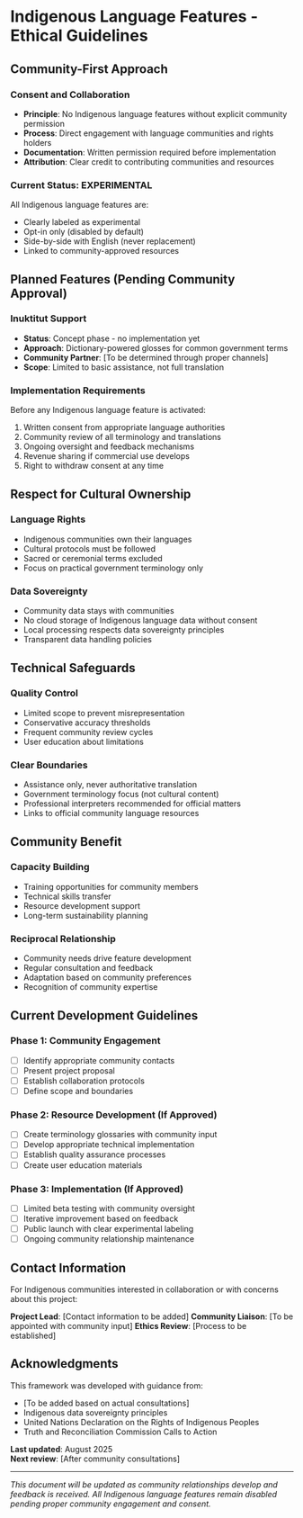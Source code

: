 # Indigenous Language Features - Ethical Guidelines

## Community-First Approach

### Consent and Collaboration
- **Principle**: No Indigenous language features without explicit community permission
- **Process**: Direct engagement with language communities and rights holders
- **Documentation**: Written permission required before implementation
- **Attribution**: Clear credit to contributing communities and resources

### Current Status: EXPERIMENTAL
All Indigenous language features are:
- Clearly labeled as experimental
- Opt-in only (disabled by default)
- Side-by-side with English (never replacement)
- Linked to community-approved resources

## Planned Features (Pending Community Approval)

### Inuktitut Support
- **Status**: Concept phase - no implementation yet
- **Approach**: Dictionary-powered glosses for common government terms
- **Community Partner**: [To be determined through proper channels]
- **Scope**: Limited to basic assistance, not full translation

### Implementation Requirements
Before any Indigenous language feature is activated:
1. Written consent from appropriate language authorities
2. Community review of all terminology and translations
3. Ongoing oversight and feedback mechanisms
4. Revenue sharing if commercial use develops
5. Right to withdraw consent at any time

## Respect for Cultural Ownership

### Language Rights
- Indigenous communities own their languages
- Cultural protocols must be followed
- Sacred or ceremonial terms excluded
- Focus on practical government terminology only

### Data Sovereignty
- Community data stays with communities
- No cloud storage of Indigenous language data without consent
- Local processing respects data sovereignty principles
- Transparent data handling policies

## Technical Safeguards

### Quality Control
- Limited scope to prevent misrepresentation
- Conservative accuracy thresholds
- Frequent community review cycles
- User education about limitations

### Clear Boundaries
- Assistance only, never authoritative translation
- Government terminology focus (not cultural content)
- Professional interpreters recommended for official matters
- Links to official community language resources

## Community Benefit

### Capacity Building
- Training opportunities for community members
- Technical skills transfer
- Resource development support
- Long-term sustainability planning

### Reciprocal Relationship
- Community needs drive feature development
- Regular consultation and feedback
- Adaptation based on community preferences
- Recognition of community expertise

## Current Development Guidelines

### Phase 1: Community Engagement
- [ ] Identify appropriate community contacts
- [ ] Present project proposal
- [ ] Establish collaboration protocols
- [ ] Define scope and boundaries

### Phase 2: Resource Development (If Approved)
- [ ] Create terminology glossaries with community input
- [ ] Develop appropriate technical implementation
- [ ] Establish quality assurance processes
- [ ] Create user education materials

### Phase 3: Implementation (If Approved)
- [ ] Limited beta testing with community oversight
- [ ] Iterative improvement based on feedback
- [ ] Public launch with clear experimental labeling
- [ ] Ongoing community relationship maintenance

## Contact Information

For Indigenous communities interested in collaboration or with concerns about this project:

**Project Lead**: [Contact information to be added]
**Community Liaison**: [To be appointed with community input]
**Ethics Review**: [Process to be established]

## Acknowledgments

This framework was developed with guidance from:
- [To be added based on actual consultations]
- Indigenous data sovereignty principles
- United Nations Declaration on the Rights of Indigenous Peoples
- Truth and Reconciliation Commission Calls to Action

**Last updated**: August 2025  
**Next review**: [After community consultations]

---

*This document will be updated as community relationships develop and feedback is received. All Indigenous language features remain disabled pending proper community engagement and consent.*
